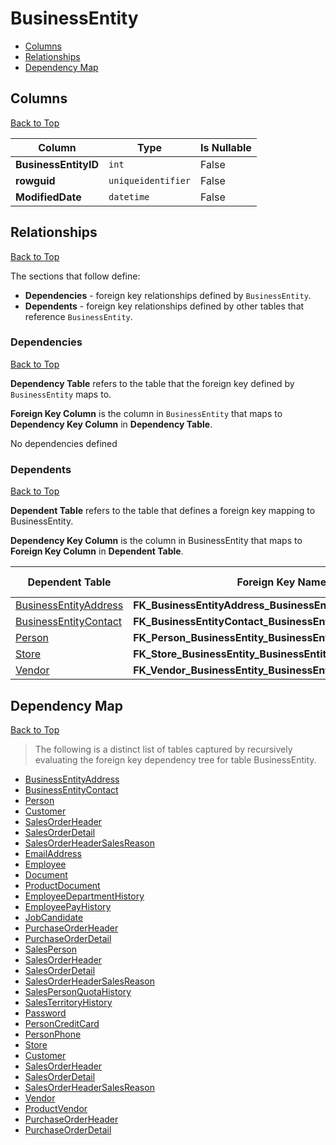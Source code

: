 # BusinessEntity

* [Columns](#columns)
* [Relationships](#relationships)
* [Dependency Map](#dependency-map)

## Columns
[Back to Top](#businessentity)

Column | Type | Is Nullable
-------|------|------------
**BusinessEntityID** | `int` | False
**rowguid** | `uniqueidentifier` | False
**ModifiedDate** | `datetime` | False

## Relationships
[Back to Top](#businessentity)


The sections that follow define:
* **Dependencies** - foreign key relationships defined by `BusinessEntity`.
* **Dependents** - foreign key relationships defined by other tables that reference `BusinessEntity`.

### Dependencies
[Back to Top](#businessentity)

**Dependency Table** refers to the table that the foreign key defined by `BusinessEntity` maps to.

**Foreign Key Column** is the column in `BusinessEntity` that maps to **Dependency Key Column** in **Dependency Table**.

No dependencies defined

### Dependents
[Back to Top](#businessentity)

**Dependent Table** refers to the table that defines a foreign key mapping to BusinessEntity.

**Dependency Key Column** is the column in BusinessEntity that maps to **Foreign Key Column** in **Dependent Table**.

Dependent Table | Foreign Key Name | Foreign Key Column | Dependency Key Column
----------------|------------------|--------------------|----------------------
[BusinessEntityAddress](./BusinessEntityAddress.md) | **FK_BusinessEntityAddress_BusinessEntity_BusinessEntityID** | `BusinessEntityID` | `BusinessEntityID`
[BusinessEntityContact](./BusinessEntityContact.md) | **FK_BusinessEntityContact_BusinessEntity_BusinessEntityID** | `BusinessEntityID` | `BusinessEntityID`
[Person](./Person.md) | **FK_Person_BusinessEntity_BusinessEntityID** | `BusinessEntityID` | `BusinessEntityID`
[Store](./Store.md) | **FK_Store_BusinessEntity_BusinessEntityID** | `BusinessEntityID` | `BusinessEntityID`
[Vendor](./Vendor.md) | **FK_Vendor_BusinessEntity_BusinessEntityID** | `BusinessEntityID` | `BusinessEntityID`

## Dependency Map
[Back to Top](#businessentity)

> The following is a distinct list of tables captured by recursively evaluating the foreign key dependency tree for table BusinessEntity.

* [BusinessEntityAddress](./BusinessEntityAddress.md)
* [BusinessEntityContact](./BusinessEntityContact.md)
* [Person](./Person.md)
* [Customer](./Customer.md)
* [SalesOrderHeader](./SalesOrderHeader.md)
* [SalesOrderDetail](./SalesOrderDetail.md)
* [SalesOrderHeaderSalesReason](./SalesOrderHeaderSalesReason.md)
* [EmailAddress](./EmailAddress.md)
* [Employee](./Employee.md)
* [Document](./Document.md)
* [ProductDocument](./ProductDocument.md)
* [EmployeeDepartmentHistory](./EmployeeDepartmentHistory.md)
* [EmployeePayHistory](./EmployeePayHistory.md)
* [JobCandidate](./JobCandidate.md)
* [PurchaseOrderHeader](./PurchaseOrderHeader.md)
* [PurchaseOrderDetail](./PurchaseOrderDetail.md)
* [SalesPerson](./SalesPerson.md)
* [SalesOrderHeader](./SalesOrderHeader.md)
* [SalesOrderDetail](./SalesOrderDetail.md)
* [SalesOrderHeaderSalesReason](./SalesOrderHeaderSalesReason.md)
* [SalesPersonQuotaHistory](./SalesPersonQuotaHistory.md)
* [SalesTerritoryHistory](./SalesTerritoryHistory.md)
* [Password](./Password.md)
* [PersonCreditCard](./PersonCreditCard.md)
* [PersonPhone](./PersonPhone.md)
* [Store](./Store.md)
* [Customer](./Customer.md)
* [SalesOrderHeader](./SalesOrderHeader.md)
* [SalesOrderDetail](./SalesOrderDetail.md)
* [SalesOrderHeaderSalesReason](./SalesOrderHeaderSalesReason.md)
* [Vendor](./Vendor.md)
* [ProductVendor](./ProductVendor.md)
* [PurchaseOrderHeader](./PurchaseOrderHeader.md)
* [PurchaseOrderDetail](./PurchaseOrderDetail.md)
